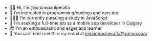 - 👋🏽 Hi, I’m @jordanpaulperalta
- 👀 I’m interested in programming/codings and cars too
- 👨🏽‍💻 I’m currently pursuing a study in JavaScript 
- 👥 I’m seeking a full-time job as a mobile app developer in Calgary
- 😎 I'm an enthuasiastic and eager and learner
- 📧 You can reach me thru my email at jordanpaulperalta@yahoo.com
<!---
jordanpaulperalta/jordanpaulperalta is a ✨ special ✨ repository because its `README.md` (this file) appears on your GitHub profile.
You can click the Preview link to take a look at your changes.
--->
